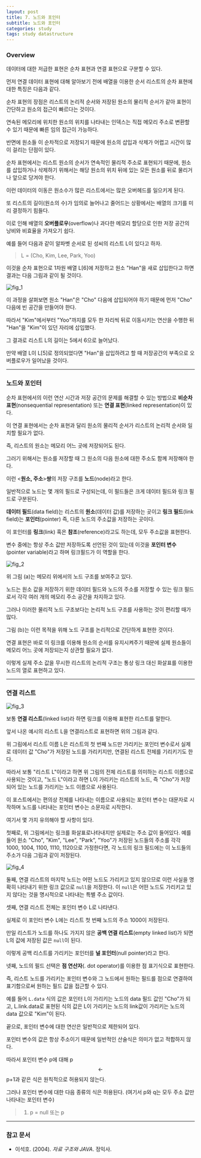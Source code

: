 ```yaml
---
layout: post
title: 7. 노드와 포인터
subtitle: 노드와 포인터
categories: study
tags: study datastructure
---
```


### Overview

데이터에 대한 저급한 표현은 순차 표현과 연결 표현으로 구분할 수 있다.

먼저 연결 데이터 표현에 대해 알아보기 전에 배열을 이용한 순서 리스트의 순차 표현에 대한 특징은 다음과 같다.

순차 표현의 장점은 리스트의 논리적 순서와 저장된 원소의 물리적 순서가 같아 표현이 간단하고 원소의 접근이 빠르다는 것이다.

연속된 메모리에 위치한 원소의 위치를 나타내는 인덱스는 직접 메모리 주소로 변환할 수 있기 때문에 빠른 임의 접근이 가능하다.

반면에 원소들 이 순차적으로 저장되기 때문에 원소의 삽입과 삭제가 어렵고 시간이 많이 걸리는 단점이 있다.

순차 표현에서는 리스트 원소의 순서가 연속적인 물리적 주소로 표현되기 때문에, 원소를 삽입하거나 삭제하기 위해서는 해당 원소의 위치 뒤에 있는 모든 원소를 뒤로 물리거나 앞으로 당겨야 한다.

이런 데이터의 이동은 원소수가 많은 리스트에서는 많은 오버헤드를 일으키게 된다.

또 리스트의 길이(원소의 수)가 임의로 늘어나고 줄어드는 상황에서는 배열의 크기를 미리 결정하기 힘들다.

이로 인해 배열의 **오버플로우**(overflow)나 과다한 메모리 할당으로 인한 저장 공간의 낭비와 비효율을 가져오기 쉽다.

예를 들어 다음과 같이 알파벳 순서로 된 성씨의 리스트 L이 있다고 하자.

> L = (Cho, Kim, Lee, Park, Yoo)

이것을 순차 표현으로 1차원 배열 L&#91;6&#93;에 저장하고 원소 &quot;Han&quot;을 새로 삽입한다고 하면 결과는 다음 그림과 같이 될 것이다.

![fig_1](/assets/img/study/ds/190724_fig_1.png "fig_1")

이 과정을 살펴보면 원소 &quot;Han&quot;은 &quot;Cho&quot; 다음에 삽입되어야 하기 때문에 먼저 &quot;Cho&quot; 다음에 빈 공간을 만들어야 한다.

따라서 &quot;Kim&quot;에서부터 &quot;Yoo&quot;까지를 모두 한 자리씩 뒤로 이동시키는 연산을 수행한 뒤 &quot;Han&quot;을 &quot;Kim&quot;이 있던 자리에 삽입했다.

그 결과로 리스트 L의 길이는 5에서 6으로 늘어났다.

만약 배열 L이 L&#91;5&#93;로 정의되었다면 &quot;Han&quot;을 삽입하려고 할 때 저장공간의 부족으로 오버플로우가 일어났을 것이다.

***

### 노드와 포인터

순차 표현에서의 이런 연산 시간과 저장 공간의 문제를 해결할 수 있는 방법으로 **비순차 표현**(nonsequential representation) 또는 **연결 표현**(linked representation)이 있다.

이 연결 표현에서는 순차 표현과 달리 원소의 물리적 순서가 리스트의 논리적 순서와 일치할 필요가 없다.

즉, 리스트의 원소는 메모리 어느 곳에 저장되어도 된다.

그러기 위해서는 원소를 저장할 때 그 원소의 다음 원소에 대한 주소도 함께 저장해야 한다.

이런 &lt;**원소, 주소**&gt;**쌍**의 저장 구조를 **노드**(node)라고 한다.

일반적으로 노드는 몇 개의 필드로 구성되는데, 이 필드들은 크게 데이터 필드와 링크 필드로 구분된다.

**데이터 필드**(data field)는 리스트의 **원소**(데이터 값)를 저장하는 곳이고 **링크 필드**(link field)는 **포인터**(pointer) 즉, 다른 노드의 주소값을 저장하는 곳이다.

이 포인터를 **링크**(link) 혹은 **참조**(reference)라고도 하는데, 모두 주소값을 표현한다.

변수 중에는 항상 주소 값만 저장하도록 선언된 것이 있는데 이것을 **포인터 변수**(pointer variable)라고 하며 링크필드가 이 역할을 한다.

![fig_2](/assets/img/study/ds/190724_fig_2.png "fig_2")

위 그림 (a)는 메모리 위에서의 노드 구조를 보여주고 있다.

노드는 원소 값을 저장하기 위한 데이터 필드와 노드의 주소를 저장할 수 있는 링크 필드로서 각각 여러 개의 메모리 주소 공간을 차지하고 있다.

그러나 이러한 물리적 노드 구조보다는 논리적 노드 구조를 사용하는 것이 편리할 때가 많다.

그림 (b)는 이런 목적을 위해 노드 구조를 논리적으로 간단하게 표현한 것이다.

연결 표현은 바로 이 링크를 이용해 원소의 순서를 유지시켜주기 때문에 실제 원소들이 메모리 어느 곳에 저장되는지 상관할 필요가 없다.

이렇게 실제 주소 값을 무시한 리스트의 논리적 구조는 통상 링크 대신 화살표를 이용한 노드의 열로 표현하고 있다.


***

### 연결 리스트

![fig_3](/assets/img/study/ds/190724_fig_3.png "fig_3")

보통 **연결 리스트**(linked list)라 하면 링크를 이용해 표현한 리스트를 말한다.

앞서 나온 예시의 리스트 L을 연결리스트로 표현하면 위의 그림과 같다.

위 그림에서 리스트 이름 L은 리스트의 첫 번째 노드만 가리키는 포인터 변수로서 실제로 데이터 값 &quot;Cho&quot;가 저장된 노드를 가리키지만, 연결된 리스트 전체를 기리키기도 한다.

따라서 보통 &quot;리스트 L&quot;이라고 하면 위 그림의 전체 리스트를 의미하는 리스트 이름으로 사용되는 것이고, &quot;노드 L&quot;이라고 하면 L이 가리키는 리스트의 노드, 즉 &quot;Cho&quot;가 저장되어 있는 노드를 가리키는 노드 이름으로 사용된다.

이 포스트에서는 편의상 전체를 나타내는 이름으로 사용되는 포인터 변수는 대문자로 시작하며 노드를 나타내는 포인터 변수는 소문자로 시작한다.

여기서 몇 가지 유의해야 할 사항이 있다.

첫째로, 위 그림에서는 링크를 화살표로나타내지만 실제로는 주소 값이 들어있다. 예를 들어 원소 &quot;Cho&quot;, &quot;Kim&quot;, &quot;Lee&quot;, &quot;Park&quot;, &quot;Yoo&quot;가 저장된 노드들의 주소를 각각 1000, 1004, 1100, 1110, 1120으로 가정한다면, 각 노드의 링크 필드에는 이 노드들의 주소가 다음 그림과 같이 저장된다.

![fig_4](/assets/img/study/ds/190724_fig_4.png "fig_4")

둘째, 연결 리스트의 마지막 노드는 어떤 노드도 가리키고 있지 않으므로 이런 사실을 명확히 나타내기 위한 링크 값으로 `null`을 저장한다. 이 `null`은 어떤 노드도 가리키고 있지 않다는 것을 명시적으로 나타내는 특별 주소 값이다.

셋째, 연결 리스트 전체는 포인터 변수 L로 나타낸다.

실제로 이 포인터 변수 L에는 리스트 첫 번째 노드의 주소 1000이 저장된다.

만일 리스트가 노드를 하나도 가지지 않은 **공백 연결 리스트**(empty linked list)가 되면 L의 값에 저장된 값은 `null`이 된다.

이렇게 공백 리스트를 가리키는 포인터를 **널 포인터**(null pointer)라고 한다.

넷째, 노드의 필드 선택은 **점 연산자**(. dot operator)를 이용한 점 표기식으로 표현한다.

즉, 리스트 노드를 가리키는 포인터 변수와 그 노드에서 원하는 필드를 점으로 연결하여 표기함으로써 원하는 필드 값을 접근할 수 있다.

예를 들어 `L.data` 식의 값은 포인터 L이 가리키는 노드의 data 필드 값인 &quot;Cho&quot;가 되고, L.link.data로 표현된 식의 값은 L이 가리키는 노드의 link값이 가리키는 노드의 data 값으로 &quot;Kim&quot;이 된다.

끝으로, 포인터 변수에 대한 연산은 일반적으로 제한되어 있다.

포인터 변수의 값은 항상 주소이기 때문에 일반적인 산술식은 의미가 없고 적합하지 않다.

따라서 포인터 변수 p에 대해 p$$\gets$$p+1과 같은 식은 원칙적으로 허용되지 않는다.

그러나 포인터 변수에 대한 다음 종류의 식은 허용된다. (여기서 p와 q는 모두 주소 값만 나타내는 포인터 변수)

> 1. p = null 또는 p 

***

### 참고 문서
- 이석호. (2004). *자료 구조와 JAVA*. 정익사.
